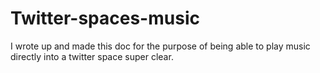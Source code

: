 # Twitter-spaces-music
I wrote up and made this doc for the purpose of being able to play music directly into a twitter space super clear.
